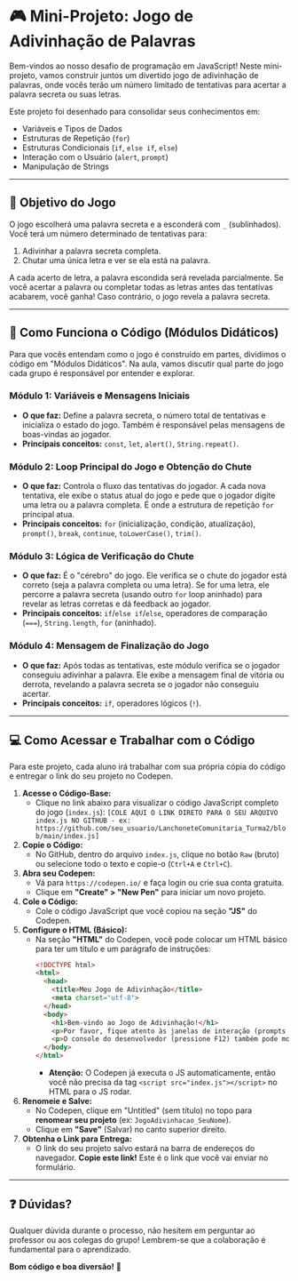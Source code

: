 # 🎮 Mini-Projeto: Jogo de Adivinhação de Palavras

Bem-vindos ao nosso desafio de programação em JavaScript! Neste mini-projeto, vamos construir juntos um divertido jogo de adivinhação de palavras, onde vocês terão um número limitado de tentativas para acertar a palavra secreta ou suas letras.

Este projeto foi desenhado para consolidar seus conhecimentos em:
* Variáveis e Tipos de Dados
* Estruturas de Repetição (`for`)
* Estruturas Condicionais (`if`, `else if`, `else`)
* Interação com o Usuário (`alert`, `prompt`)
* Manipulação de Strings

---

## 🎯 Objetivo do Jogo

O jogo escolherá uma palavra secreta e a esconderá com `_` (sublinhados). Você terá um número determinado de tentativas para:
1.  Adivinhar a palavra secreta completa.
2.  Chutar uma única letra e ver se ela está na palavra.

A cada acerto de letra, a palavra escondida será revelada parcialmente. Se você acertar a palavra ou completar todas as letras antes das tentativas acabarem, você ganha! Caso contrário, o jogo revela a palavra secreta.

---

## 🚀 Como Funciona o Código (Módulos Didáticos)

Para que vocês entendam como o jogo é construído em partes, dividimos o código em "Módulos Didáticos". Na aula, vamos discutir qual parte do jogo cada grupo é responsável por entender e explorar.

### **Módulo 1: Variáveis e Mensagens Iniciais**
* **O que faz:** Define a palavra secreta, o número total de tentativas e inicializa o estado do jogo. Também é responsável pelas mensagens de boas-vindas ao jogador.
* **Principais conceitos:** `const`, `let`, `alert()`, `String.repeat()`.

### **Módulo 2: Loop Principal do Jogo e Obtenção do Chute**
* **O que faz:** Controla o fluxo das tentativas do jogador. A cada nova tentativa, ele exibe o status atual do jogo e pede que o jogador digite uma letra ou a palavra completa. É onde a estrutura de repetição `for` principal atua.
* **Principais conceitos:** `for` (inicialização, condição, atualização), `prompt()`, `break`, `continue`, `toLowerCase()`, `trim()`.

### **Módulo 3: Lógica de Verificação do Chute**
* **O que faz:** É o "cérebro" do jogo. Ele verifica se o chute do jogador está correto (seja a palavra completa ou uma letra). Se for uma letra, ele percorre a palavra secreta (usando outro `for` loop aninhado) para revelar as letras corretas e dá feedback ao jogador.
* **Principais conceitos:** `if`/`else if`/`else`, operadores de comparação (`===`), `String.length`, `for` (aninhado).

### **Módulo 4: Mensagem de Finalização do Jogo**
* **O que faz:** Após todas as tentativas, este módulo verifica se o jogador conseguiu adivinhar a palavra. Ele exibe a mensagem final de vitória ou derrota, revelando a palavra secreta se o jogador não conseguiu acertar.
* **Principais conceitos:** `if`, operadores lógicos (`!`).

---

## 💻 Como Acessar e Trabalhar com o Código

Para este projeto, cada aluno irá trabalhar com sua própria cópia do código e entregar o link do seu projeto no Codepen.

1.  **Acesse o Código-Base:**
    * Clique no link abaixo para visualizar o código JavaScript completo do jogo (`index.js`):
        `[COLE AQUI O LINK DIRETO PARA O SEU ARQUIVO index.js NO GITHUB - ex: https://github.com/seu_usuario/LanchoneteComunitaria_Turma2/blob/main/index.js]`
2.  **Copie o Código:**
    * No GitHub, dentro do arquivo `index.js`, clique no botão `Raw` (bruto) ou selecione todo o texto e copie-o (`Ctrl+A` e `Ctrl+C`).
3.  **Abra seu Codepen:**
    * Vá para `https://codepen.io/` e faça login ou crie sua conta gratuita.
    * Clique em **"Create" > "New Pen"** para iniciar um novo projeto.
4.  **Cole o Código:**
    * Cole o código JavaScript que você copiou na seção **"JS"** do Codepen.
5.  **Configure o HTML (Básico):**
    * Na seção **"HTML"** do Codepen, você pode colocar um HTML básico para ter um título e um parágrafo de instruções:
        ```html
        <!DOCTYPE html>
        <html>
          <head>
            <title>Meu Jogo de Adivinhação</title>
            <meta charset="utf-8">
          </head>
          <body>
            <h1>Bem-vindo ao Jogo de Adivinhação!</h1>
            <p>Por favor, fique atento às janelas de interação (prompts e alertas) que aparecerão.</p>
            <p>O console do desenvolvedor (pressione F12) também pode mostrar mensagens.</p>
          </body>
        </html>
        ```
        * **Atenção:** O Codepen já executa o JS automaticamente, então você não precisa da tag `<script src="index.js"></script>` no HTML para o JS rodar.
6.  **Renomeie e Salve:**
    * No Codepen, clique em "Untitled" (sem título) no topo para **renomear seu projeto** (ex: `JogoAdivinhacao_SeuNome`).
    * Clique em **"Save"** (Salvar) no canto superior direito.
7.  **Obtenha o Link para Entrega:**
    * O link do seu projeto salvo estará na barra de endereços do navegador. **Copie este link!** Este é o link que você vai enviar no formulário.

---

## ❓ Dúvidas?

Qualquer dúvida durante o processo, não hesitem em perguntar ao professor ou aos colegas do grupo! Lembrem-se que a colaboração é fundamental para o aprendizado.

**Bom código e boa diversão!** 🎉
